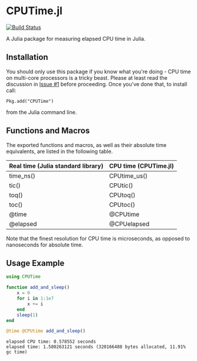 # CPUTime.jl

[![Build Status](https://travis-ci.org/schmrlng/CPUTime.jl.svg?branch=master)](https://travis-ci.org/schmrlng/CPUTime.jl)

A Julia package for measuring elapsed CPU time in Julia.

## Installation

You should only use this package if you know what you're doing - CPU time on multi-core processors is a tricky beast. Please at least read the discussion in [Issue #1](https://github.com/schmrlng/CPUTime.jl/issues/1) before proceeding. Once you've done that, to install call:
```
Pkg.add("CPUTime")
```
from the Julia command line.

## Functions and Macros

The exported functions and macros, as well as their absolute time equivalents, are listed in the following table.

| Real time (Julia standard library) | CPU time (CPUTime.jl) |
| ---------------------------------- | --------------------- |
| time_ns()                          | CPUtime_us()          |
| tic()                              | CPUtic()              |
| toq()                              | CPUtoq()              |
| toc()                              | CPUtoc()              |
| @time                              | @CPUtime              |
| @elapsed                           | @CPUelapsed           |

Note that the finest resolution for CPU time is microseconds, as opposed to nanoseconds for absolute time.

## Usage Example

````julia
using CPUTime

function add_and_sleep()
    x = 0
    for i in 1:1e7
        x += i
    end
    sleep(1)
end

@time @CPUtime add_and_sleep()
````
````
elapsed CPU time: 0.578552 seconds
elapsed time: 1.580263121 seconds (320166488 bytes allocated, 11.91% gc time)
````
